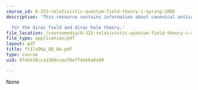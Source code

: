 ```yaml
---
course_id: 8-323-relativistic-quantum-field-theory-i-spring-2008
description: 'This resource contains information about canonical anticommutation relations

  for the dirac field and dirac hole theory.'
file_location: /coursemedia/8-323-relativistic-quantum-field-theory-i-spring-2008/9742e38cca1366ccaa70e7f4eb6a6a89_ft1ls06p_08_6a.pdf
file_type: application/pdf
layout: pdf
title: ft1ls06p_08_6a.pdf
type: course
uid: 9742e38cca1366ccaa70e7f4eb6a6a89

---
```

None